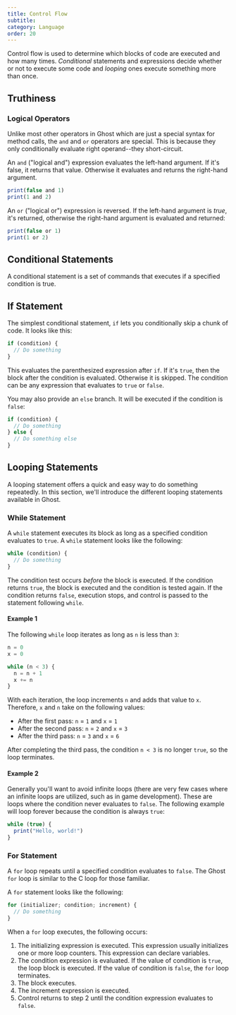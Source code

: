 ```yaml
---
title: Control Flow
subtitle:
category: Language
order: 20
---
```


Control flow is used to determine which blocks of code are executed and how many times. _Conditional_ statements and expressions decide whether or not to execute some code and _looping_ ones execute something more than once.

## Truthiness

### Logical Operators

Unlike most other operators in Ghost which are just a special syntax for method calls, the `and` and `or` operators are special. This is because they only conditionally evaluate right operand--they short-circuit.

An `and` ("logical and") expression evaluates the left-hand argument. If it's false, it returns that value. Otherwise it evaluates and returns the right-hand argument.

```typescript
print(false and 1)
print(1 and 2)
```

An `or` ("logical or") expression is reversed. If the left-hand argument is _true_, it's returned, otherwise the right-hand argument is evaluated and returned:

```typescript
print(false or 1)
print(1 or 2)
```

## Conditional Statements

A conditional statement is a set of commands that executes if a specified condition is true.

## If Statement

The simplest conditional statement, `if` lets you conditionally skip a chunk of code. It looks like this:

```typescript
if (condition) {
  // Do something
}
```

This evaluates the parenthesized expression after `if`. If it's `true`, then the block after the condition is evaluated. Otherwise it is skipped. The condition can be any expression that evaluates to `true` or `false`.

You may also provide an `else` branch. It will be executed if the condition is `false`:

```typescript
if (condition) {
  // Do something
} else {
  // Do something else
}
```

## Looping Statements

A looping statement offers a quick and easy way to do something repeatedly. In this section, we'll introduce the different looping statements available in Ghost.

### While Statement

A `while` statement executes its block as long as a specified condition evaluates to `true`. A `while` statement looks like the following:

```typescript
while (condition) {
  // Do something
}
```

The condition test occurs _before_ the block is executed. If the condition returns `true`, the block is executed and the condition is tested again. If the condition returns `false`, execution stops, and control is passed to the statement following `while`.

#### Example 1

The following `while` loop iterates as long as `n` is less than `3`:

```typescript
n = 0
x = 0

while (n < 3) {
  n = n + 1
  x += n
}
```

With each iteration, the loop increments `n` and adds that value to `x`. Therefore, `x` and `n` take on the following values:

- After the first pass: `n` = `1` and `x` = `1`
- After the second pass: `n` = `2` and `x` = `3`
- After the third pass: `n` = `3` and `x` = `6`

After completing the third pass, the condition `n < 3` is no longer `true`, so the loop terminates.

#### Example 2

Generally you'll want to avoid infinite loops (there are very few cases where an infinite loops are utilized, such as in game development). These are loops where the condition never evaluates to `false`. The following example will loop forever because the condition is always `true`:

```typescript
while (true) {
  print("Hello, world!")
}
```

### For Statement

A `for` loop repeats until a specified condition evaluates to `false`. The Ghost `for` loop is similar to the C loop for those familiar.

A `for` statement looks like the following:

```typescript
for (initializer; condition; increment) {
  // Do something
}
```

When a `for` loop executes, the following occurs:

1. The initializing expression is executed. This expression usually initializes one or more loop counters. This expression can declare variables.
2. The condition expression is evaluated. If the value of condition is `true`, the loop block is executed. If the value of condition is `false`, the `for` loop terminates.
3. The block executes.
4. The increment expression is executed.
5. Control returns to step 2 until the condition expression evaluates to `false`.

